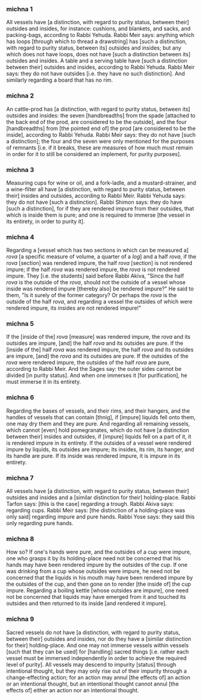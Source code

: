 
### michna 1
All vessels have [a distinction, with regard to purity status, between their] outsides and insides, for instance: cushions, and blankets, and sacks, and packing-bags, according to Rabbi Yehuda. Rabbi Meir says: anything which has loops [through which to thread a drawstring] has [such a distinction, with regard to purity status, between its] outsides and insides; but any which does not have loops, does not have [such a distinction between its] outsides and insides. A table and a serving table have [such a distinction between their] outsides and insides, according to Rabbi Yehuda. Rabbi Meir says: they do not have outsides [i.e. they have no such distinction]. And similarly regarding a board that has no rim.

### michna 2
An cattle-prod has [a distinction, with regard to purity status, between its] outsides and insides: the seven [handbreadths] from the spade [attached to the back end of the prod, are considered to be the outside], and the four [handbreadths] from [the pointed end of] the prod [are considered to be the inside], according to Rabbi Yehuda. Rabbi Meir says: they do not have [such a distinction]; the four and the seven were only mentioned for the purposes of remnants [i.e. if it breaks, these are measures of how much must remain in order for it to still be considered an implement, for purity purposes].

### michna 3
Measuring cups for wine or oil, and a fork-ladle, and a mustard-strainer, and a wine-filter all have [a distinction, with regard to purity status, between their] insides and outsides, according to Rabbi Meir. Rabbi Yehuda says: they do not have [such a distinction]. Rabbi Shimon says: they do have [such a distinction], for if they are rendered impure from their outsides, that which is inside them is pure; and one is required to immerse [the vessel in its entirety, in order to purity it].

### michna 4
Regarding a [vessel which has two sections in which can be measured a] <i>rova</i> [a specific measure of volume, a quarter of a <i>log</i>] and a half <i>rova</i>, if the <i>rova</i> [section] was rendered impure, the half <i>rova</i> [section] is not rendered impure; if the half <i>rova</i> was rendered impure, the <i>rova</i> is not rendered impure. They [i.e. the students] said before Rabbi Akiva, "Since the half <i>rova</i> is the outside of the <i>rova</i>, should not the outside of a vessel whose inside was rendered impure [thereby also] be rendered impure?" He said to them, "Is it surely of the former category? Or perhaps the <i>rova</i> is the outside of the half <i>rova</i>, and regarding a vessel the outsides of which were rendered impure, its insides are not rendered impure!"

### michna 5
If the [inside of the] <i>rova</i> [measure] was rendered impure, the <i>rova</i> and its outsides are impure, [and] the half <i>rova</i> and its outsides are pure. If the [inside of the] half <i>rova</i> was rendered impure, the half <i>rova</i> and its outsides are impure, [and] the <i>rova</i> and its outsides are pure. If the outsides of the <i>rova</i> were rendered impure, the outsides of the half <i>rova</i> are pure, according to Rabbi Meir. And the Sages say: the outer sides cannot be divided [in purity status].  And when one immerses it [for purification], he must immerse it in its entirety.

### michna 6
Regarding the bases of vessels, and their rims, and their hangers, and the handles of vessels that can contain [thnig], if [impure] liquids fell onto them, one may dry them and they are pure. And regarding all remaining vessels, which cannot [even] hold pomegranates, which do not have [a distinction between their] insides and outsides, if [impure] liquids fell on a part of it, it is rendered impure in its entirety. If the outsides of a vessel were rendered impure by liquids, its outsides are impure; its insides, its rim, its hanger, and its handle are pure. If its inside was rendered impure, it is impure in its entirety.

### michna 7
All vessels have [a distinction, with regard to purity status, between their] outsides and insides and a [similar distinction for their] holding-place. Rabbi Tarfon says: [this is the case] regarding a trough. Rabbi Akiva says: regarding cups. Rabbi Meir says: [the distinction of a holding-place was only said] regarding impure and pure hands. Rabbi Yose says: they said this only regarding pure hands.

### michna 8
How so? If one's hands were pure, and the outsides of a cup were impure, one who grasps it  by its holding-place need not be concerned that his hands may have been rendered impure by the outsides of the cup. If one was drinking from a cup whose outsides were impure, he need not be concerned that the liquids in his mouth may have been rendered impure by the outsides of the cup, and then gone on to render [the inside of] the cup impure. Regarding a boiling kettle [whose outsides are impure], one need not be concerned that liquids may have emerged from it and touched its outsides and then returned to its inside [and rendered it impure].

### michna 9
Sacred vessels do not have [a distinction, with regard to purity status, between their] outsides and insides, nor do they have a [similar distinction for their] holding-place. And one may not immerse vessels within vessels [such that they can be used] for [handling] sacred things [i.e. rather each vessel must be immersed independently in order to achieve the required level of purity]. All vessels may descend to impurity [status] through intentional thought, but they may only rise out of their impurity through a change-effecting action; for an action may annul [the effects of] an action or an intentional thought, but an intentional thought cannot annul [the effects of] either an action nor an intentional thought.
